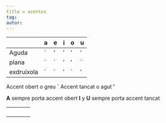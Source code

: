 ```yaml
---
title = acentos
tag:
autor:
---
```


|    |   a |    e|  i  | o   |   u |
|----|----|----|----|----|----|
| Aguda     |   `|   '|    ′|    ′|    ′|
| plana      |  `| `|   ′ |′   |   ` |
| exdruixola|  `| ` |   ′ |    `|  ′  |

Accent obert o greu **`**
Accent tancat o agut **′**

**A** sempre porta accent obert
**I** y **U** sempre porta accent tancat


|    |    |    |    |
|----|----|----|----|
|    |    |    |    |
|    |    |    |    |
|    |    |    |    |
|    |    |    |    |

